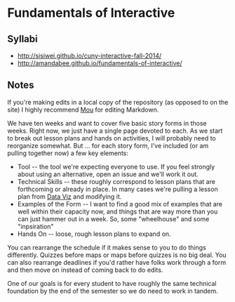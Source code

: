 Fundamentals of Interactive
============

## Syllabi

* <http://sisiwei.github.io/cuny-interactive-fall-2014/>
* <http://amandabee.github.io/fundamentals-of-interactive/>

## Notes

If you're making edits in a local copy of the repository (as opposed to on the site) I highly recommend [Mou](http://mouapp.com/) for editing Markdown.

We have ten weeks and want to cover five basic story forms in those weeks. Right now, we just have a single page devoted to each. As we start to break out lesson plans and hands on activities, I will probably need to reorganize somewhat. But ... for each story form, I've included (or am pulling together now) a few key elements:

+ Tool -- the tool we're expecting everyone to use. If you feel strongly about using an alternative, open an issue and we'll work it out. 
+ Technical Skills -- these roughly correspond to lesson plans that are forthcoming or already in place. In many cases we're pulling a lesson plan from [Data Viz](https://github.com/amandabee/cunyjdata) and modifying it. 
+ Examples of the Form -- I want to find a good mix of examples that are well within their capacity now, and things that are way more than you can just hammer out in a week. So, some "wheelhouse" and some "inpsiration"
+ Hands On -- loose, rough lesson plans to expand on. 


You can rearrange the schedule if it makes sense to you to do things differently. Quizzes before maps or maps before quizzes is no big deal. You can also rearrange deadlines if you'd rather have folks work through a form and then move on instead of coming back to do edits. 

One of our goals is for every student to have roughly the same technical foundation by the end of the semester so we do need to work in tandem.

